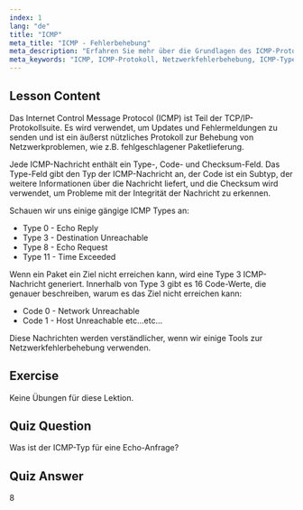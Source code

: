 ```yaml
---
index: 1
lang: "de"
title: "ICMP"
meta_title: "ICMP - Fehlerbehebung"
meta_description: "Erfahren Sie mehr über die Grundlagen des ICMP-Protokolls, Nachrichtentypen und Codes zur Netzwerkfehlerbehebung. Verstehen Sie, wie ICMP funktioniert, um Netzwerkprobleme zu debuggen."
meta_keywords: "ICMP, ICMP-Protokoll, Netzwerkfehlerbehebung, ICMP-Typen, Linux-Netzwerk, Anfänger, Tutorial, Anleitung"
---
```


## Lesson Content

Das Internet Control Message Protocol (ICMP) ist Teil der TCP/IP-Protokollsuite. Es wird verwendet, um Updates und Fehlermeldungen zu senden und ist ein äußerst nützliches Protokoll zur Behebung von Netzwerkproblemen, wie z.B. fehlgeschlagener Paketlieferung.

Jede ICMP-Nachricht enthält ein Type-, Code- und Checksum-Feld. Das Type-Feld gibt den Typ der ICMP-Nachricht an, der Code ist ein Subtyp, der weitere Informationen über die Nachricht liefert, und die Checksum wird verwendet, um Probleme mit der Integrität der Nachricht zu erkennen.

Schauen wir uns einige gängige ICMP Types an:

- Type 0 - Echo Reply
- Type 3 - Destination Unreachable
- Type 8 - Echo Request
- Type 11 - Time Exceeded

Wenn ein Paket ein Ziel nicht erreichen kann, wird eine Type 3 ICMP-Nachricht generiert. Innerhalb von Type 3 gibt es 16 Code-Werte, die genauer beschreiben, warum es das Ziel nicht erreichen kann:

- Code 0 - Network Unreachable
- Code 1 - Host Unreachable
  etc...etc...

Diese Nachrichten werden verständlicher, wenn wir einige Tools zur Netzwerkfehlerbehebung verwenden.

## Exercise

Keine Übungen für diese Lektion.

## Quiz Question

Was ist der ICMP-Typ für eine Echo-Anfrage?

## Quiz Answer

8
